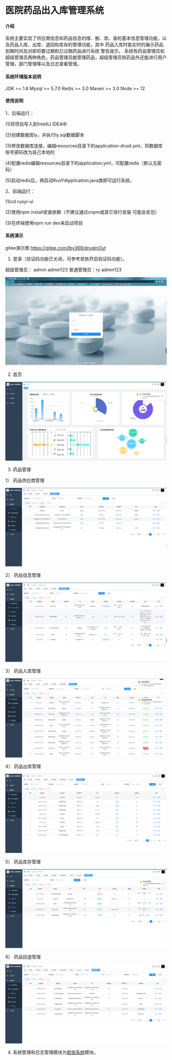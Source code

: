 # 医院药品出入库管理系统

#### 介绍
系统主要实现了供应商信息和药品信息的增、删、改、查的基本信息管理功能，以及药品入库、出库、退回和库存的管理功能，其中 药品入库时能实时的展示药品到期时间及对即将要过期和已过期药品进行系统 警告提示。
系统有药品管理员和超级管理员两种角色，药品管理员能管理药品，超级管理员除药品外还能进行用户管理，部门管理等以及日志查看管理。

#### 系统环境版本说明
JDK >= 1.8 
Mysql >= 5.7.0
Redis >= 3.0
Maven >= 3.0
Node >= 12

#### 使用说明

1、后端运行：

(1)将项目导入到IntelliJ IDEA中

(2)创建数据库ly，并执行ly.sql数据脚本

(3)修改数据库连接，编辑resources目录下的application-druid.yml，将数据库账号密码改为自己本地的

(4)配置redis编辑resources目录下的application.yml，可配置redis（默认无密码）

(5)启动redis后，再启动RuoYiApplication.java类即可运行系统。

2、前端运行：

(1)cd ruoyi-ui

(2)使用npm install安装依赖（不建议通过cnpm或其它进行安装 可能会丢包）

(3)在终端使用npm run dev来启动项目


#### 系统演示
gitee演示图
https://gitee.com/lby369/drugInOut

1.  登录（验证码功能已关闭，可参考若依开启验证码功能）。

超级管理员： admin admin123 普通管理员：ry admin123


![输入图片说明](yanshitu/login.png)


2.  首页


![输入图片说明](yanshitu/shouye.png)


3.  药品管理

  1） 药品供应商管理  

![输入图片说明](yanshitu/gongyingshang.png)

  2） 药品信息管理

![输入图片说明](yanshitu/xinxi.png)

  3） 药品入库管理

![输入图片说明](yanshitu/ruku.png)

  4） 药品出库管理

![输入图片说明](yanshitu/chuku.png)

  5） 药品库存管理

![输入图片说明](yanshitu/kucun.png)

  6） 药品回退管理

![输入图片说明](yanshitu/tuihui.png)


4.  系统管理和日志管理模块为[若依系统](http://www.ruoyi.vip/)模块。
